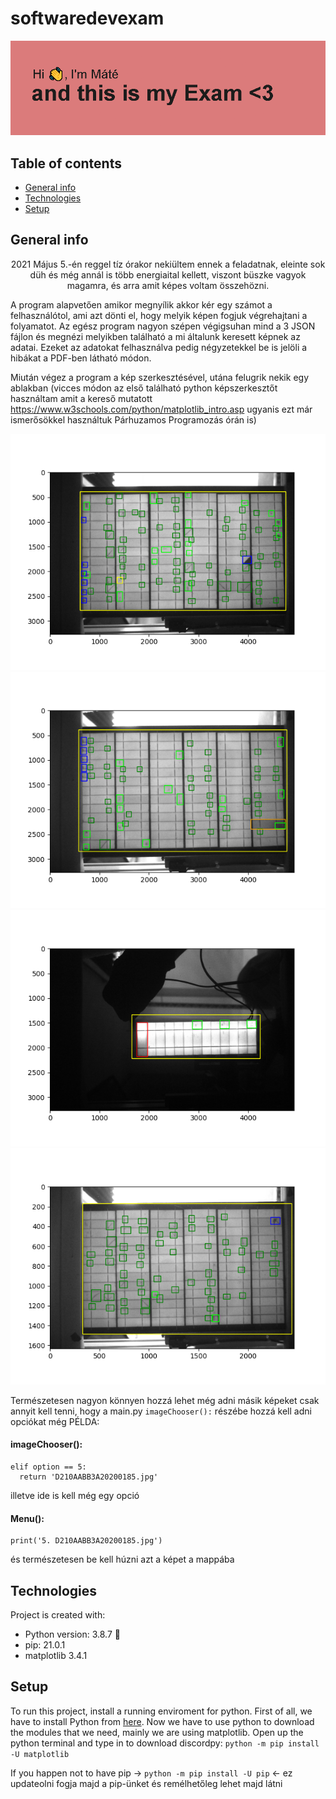 # softwaredevexam
![header](header_exam.png)
## Table of contents
* [General info](#general-info)
* [Technologies](#technologies)
* [Setup](#setup)
## General info
<p align="center">
2021 Május 5.-én reggel tíz órakor nekiültem ennek a feladatnak, eleinte sok düh és még annál is több energiaital kellett, viszont büszke vagyok magamra, és arra amit képes voltam összehözni.

A program alapvetően amikor megnyílik akkor kér egy számot a felhasználótol, ami azt dönti el, hogy melyik képen fogjuk végrehajtani a folyamatot.
Az egész program nagyon szépen végigsuhan mind a 3 JSON fájlon és megnézi melyikben található  a mi általunk keresett képnek az adatai. Ezeket az adatokat felhasználva pedig négyzetekkel be is jelöli a hibákat a PDF-ben látható módon.

Miután végez a program a kép szerkesztésével, utána felugrik nekik egy ablakban (vicces módon az első található python képszerkesztőt használtam amit a kereső mutatott https://www.w3schools.com/python/matplotlib_intro.asp ugyanis ezt már ismerősökkel használtuk Párhuzamos Programozás órán is)

![IMAGE](Figure_1.png)
![IMAGE](Figure_2.png)
![IMAGE](Figure_3.png)
![IMAGE](Figure_4.png)

Természetesen nagyon könnyen hozzá lehet még adni másik képeket csak annyit kell tenni, hogy a main.py `imageChooser():` részébe hozzá kell adni opciókat még
PÉLDA:

<h4>imageChooser():</h4>

```
elif option == 5:
  return 'D210AABB3A20200185.jpg'
```
illetve ide is kell még egy opció

<h4>Menu():</h4>

```
print('5. D210AABB3A20200185.jpg')
```
és természetesen be kell húzni azt a képet a mappába

</p>

## Technologies
Project is created with:
* Python version: 3.8.7 :snake:
* pip: 21.0.1
* matplotlib 3.4.1


## Setup
To run this project, install a running enviroment for python.
First of all, we have to install Python from [here](https://www.python.org/ftp/python/3.9.2/python-3.9.2-amd64.exe).
Now we have to use python to download the modules that we need, mainly we are using matplotlib. 
Open up the python terminal and type in to download discordpy: `python -m pip install -U matplotlib`

If you happen not to have pip -> `python -m pip install -U pip` <- ez updateolni fogja majd a pip-ünket és remélhetőleg lehet majd látni
